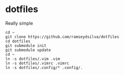 dotfiles
========

Really simple

```
cd ~
git clone https://github.com/ramseydsilva/dotfiles
cd dotfiles
git submodule init
git submodule update
cd ~
ln -s dotfiles/.vim .vim
ln -s dotfiles/.vimrc .vimrc
ln -s dotfiles/.config/* .config/.
```
